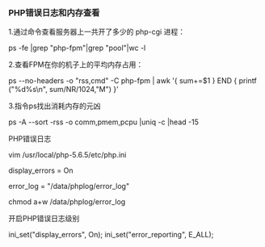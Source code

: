 ### PHP错误日志和内存查看
1.通过命令查看服务器上一共开了多少的 php-cgi 进程：

ps -fe |grep "php-fpm"|grep "pool"|wc -l

2.查看FPM在你的机子上的平均内存占用：

ps --no-headers -o "rss,cmd" -C php-fpm | awk '{ sum+=$1 } END { printf ("%d%s\n", sum/NR/1024,"M") }'  

3.指令ps找出消耗内存的元凶

ps -A --sort -rss -o comm,pmem,pcpu |uniq -c |head -15

 

PHP错误日志

vim /usr/local/php-5.6.5/etc/php.ini

display_errors = On

error_log = "/data/phplog/error_log"

chmod a+w /data/phplog/error_log

 

开启PHP错误日志级别

ini_set("display_errors", On);
ini_set("error_reporting", E_ALL);